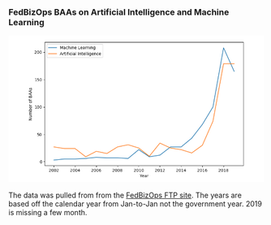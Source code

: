 
### FedBizOps BAAs on Artificial Intelligence and Machine Learning



![FedBizOpsAIML.png](/FedBizOpsAIML.png)

The data was pulled from from the [FedBizOps FTP site](ftp://ftp.fbo.gov/). The years are based off the calendar year from Jan-to-Jan not the government year. 2019 is missing a few month.
